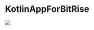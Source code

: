 # KotlinAppForBitRise

<img src="https://www.bitrise.io/app/b5e8c95e146bb547/status.svg?token=c_Wgvms00LZWeYv_PSE_kw" />
